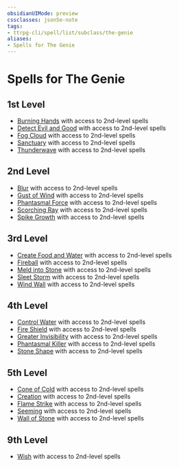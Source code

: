 ```yaml
---
obsidianUIMode: preview
cssclasses: json5e-note
tags:
- ttrpg-cli/spell/list/subclass/the-genie
aliases:
- Spells for The Genie
---
```

# Spells for The Genie

## 1st Level

- [Burning Hands](Інструменти%20ДМ/CLI/spells/burning-hands-xphb.md "XPHB") with access to 2nd-level spells
- [Detect Evil and Good](Інструменти%20ДМ/CLI/spells/detect-evil-and-good-xphb.md "XPHB") with access to 2nd-level spells
- [Fog Cloud](Інструменти%20ДМ/CLI/spells/fog-cloud-xphb.md "XPHB") with access to 2nd-level spells
- [Sanctuary](Інструменти%20ДМ/CLI/spells/sanctuary-xphb.md "XPHB") with access to 2nd-level spells
- [Thunderwave](Інструменти%20ДМ/CLI/spells/thunderwave-xphb.md "XPHB") with access to 2nd-level spells

## 2nd Level

- [Blur](Інструменти%20ДМ/CLI/spells/blur-xphb.md "XPHB") with access to 2nd-level spells
- [Gust of Wind](Інструменти%20ДМ/CLI/spells/gust-of-wind-xphb.md "XPHB") with access to 2nd-level spells
- [Phantasmal Force](Інструменти%20ДМ/CLI/spells/phantasmal-force-xphb.md "XPHB") with access to 2nd-level spells
- [Scorching Ray](Інструменти%20ДМ/CLI/spells/scorching-ray-xphb.md "XPHB") with access to 2nd-level spells
- [Spike Growth](Інструменти%20ДМ/CLI/spells/spike-growth-xphb.md "XPHB") with access to 2nd-level spells

## 3rd Level

- [Create Food and Water](Інструменти%20ДМ/CLI/spells/create-food-and-water-xphb.md "XPHB") with access to 2nd-level spells
- [Fireball](Інструменти%20ДМ/CLI/spells/fireball-xphb.md "XPHB") with access to 2nd-level spells
- [Meld into Stone](Інструменти%20ДМ/CLI/spells/meld-into-stone-xphb.md "XPHB") with access to 2nd-level spells
- [Sleet Storm](Інструменти%20ДМ/CLI/spells/sleet-storm-xphb.md "XPHB") with access to 2nd-level spells
- [Wind Wall](Інструменти%20ДМ/CLI/spells/wind-wall-xphb.md "XPHB") with access to 2nd-level spells

## 4th Level

- [Control Water](Інструменти%20ДМ/CLI/spells/control-water-xphb.md "XPHB") with access to 2nd-level spells
- [Fire Shield](Інструменти%20ДМ/CLI/spells/fire-shield-xphb.md "XPHB") with access to 2nd-level spells
- [Greater Invisibility](Інструменти%20ДМ/CLI/spells/greater-invisibility-xphb.md "XPHB") with access to 2nd-level spells
- [Phantasmal Killer](Інструменти%20ДМ/CLI/spells/phantasmal-killer-xphb.md "XPHB") with access to 2nd-level spells
- [Stone Shape](Інструменти%20ДМ/CLI/spells/stone-shape-xphb.md "XPHB") with access to 2nd-level spells

## 5th Level

- [Cone of Cold](Інструменти%20ДМ/CLI/spells/cone-of-cold-xphb.md "XPHB") with access to 2nd-level spells
- [Creation](Інструменти%20ДМ/CLI/spells/creation-xphb.md "XPHB") with access to 2nd-level spells
- [Flame Strike](Інструменти%20ДМ/CLI/spells/flame-strike-xphb.md "XPHB") with access to 2nd-level spells
- [Seeming](Інструменти%20ДМ/CLI/spells/seeming-xphb.md "XPHB") with access to 2nd-level spells
- [Wall of Stone](Інструменти%20ДМ/CLI/spells/wall-of-stone-xphb.md "XPHB") with access to 2nd-level spells

## 9th Level

- [Wish](Інструменти%20ДМ/CLI/spells/wish-xphb.md "XPHB") with access to 2nd-level spells